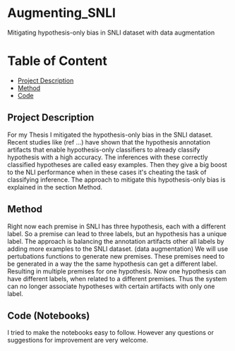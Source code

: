 # Augmenting_SNLI
Mitigating hypothesis-only bias in SNLI dataset with data augmentation


Table of Content
=============
  * [Project Description](#project-description)
  * [Method](#method)
  * [Code](#code)

## Project Description
For my Thesis I mitigated the hypothesis-only bias in the SNLI dataset.
Recent studies like (ref ...) have shown that the hypothesis annotation artifacts that enable hypothesis-only classifiers to already classify hypothesis with a high accuracy. The inferences with these correctly classified hypotheses are called easy examples. Then they give a big boost to the NLI performance when in these cases it's cheating the task of classifying inference. 
The approach to mitigate this hypothesis-only bias is explained in the section Method.

## Method
Right now each premise in SNLI has three hypothesis, each with a different label. So a
premise can lead to three labels, but an hypothesis has a unique label.
The approach is balancing the annotation artifacts other all labels by adding more examples to the SNLI dataset. (data augmentation)
We will use pertubations functions to generate new premises. These premises need to be generated in a way the the same hypothesis can get a different label. 
Resulting in multiple premises for one hypothesis. Now one hypothesis can have different labels, when related to a different premises. Thus the system can no
longer associate hypotheses with certain artifacts with only one label. 

## Code (Notebooks)
I tried to make the notebooks easy to follow. However any questions or suggestions for improvement are very welcome.


